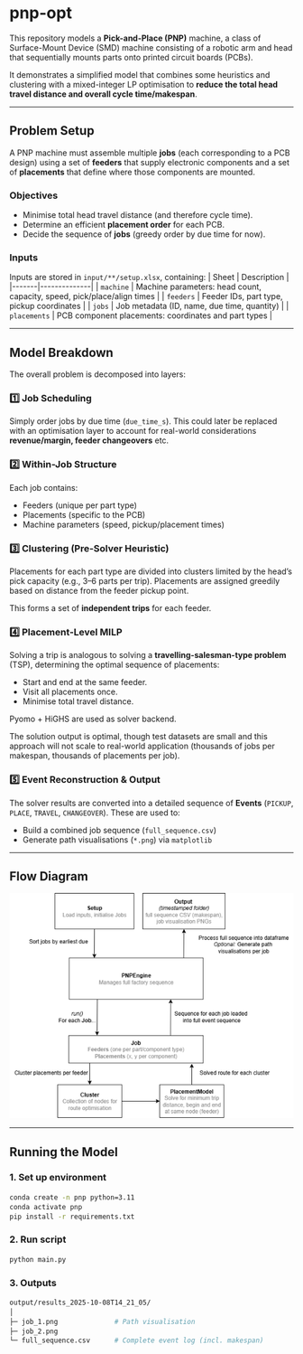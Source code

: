 # pnp-opt

This repository models a **Pick-and-Place (PNP)** machine, a class of Surface-Mount Device (SMD) machine consisting of a robotic arm and head that sequentially mounts parts onto printed circuit boards (PCBs).

It demonstrates a simplified model that combines some heuristics and clustering with a mixed-integer LP optimisation to **reduce the total head travel distance and overall cycle time/makespan**.

---

## Problem Setup

A PNP machine must assemble multiple **jobs** (each corresponding to a PCB design) using a set of **feeders** that supply electronic components and a set of **placements** that define where those components are mounted.

### Objectives
- Minimise total head travel distance (and therefore cycle time).
- Determine an efficient **placement order** for each PCB.
- Decide the sequence of **jobs** (greedy order by due time for now).

### Inputs
Inputs are stored in `input/**/setup.xlsx`, containing:
| Sheet | Description |
|-------|--------------|
| `machine` | Machine parameters: head count, capacity, speed, pick/place/align times |
| `feeders` | Feeder IDs, part type, pickup coordinates |
| `jobs` | Job metadata (ID, name, due time, quantity) |
| `placements` | PCB component placements: coordinates and part types |

---

## Model Breakdown

The overall problem is decomposed into layers:

### 1️⃣ Job Scheduling
Simply order jobs by due time (`due_time_s`).
This could later be replaced with an optimisation layer to account for real-world considerations **revenue/margin, feeder changeovers** etc.

### 2️⃣ Within-Job Structure
Each job contains:
- Feeders (unique per part type)
- Placements (specific to the PCB)
- Machine parameters (speed, pickup/placement times)

### 3️⃣ Clustering (Pre-Solver Heuristic)
Placements for each part type are divided into clusters limited by the head’s pick capacity (e.g., 3–6 parts per trip).
Placements are assigned greedily based on distance from the feeder pickup point.

This forms a set of **independent trips** for each feeder.

### 4️⃣ Placement-Level MILP
Solving a trip is analogous to solving a **travelling-salesman-type problem** (TSP), determining the optimal sequence of placements:
- Start and end at the same feeder.
- Visit all placements once.
- Minimise total travel distance.

Pyomo + HiGHS are used as solver backend.

The solution output is optimal, though test datasets are small and this approach will not scale to real-world application (thousands of jobs per makespan, thousands of placements per job).

### 5️⃣ Event Reconstruction & Output
The solver results are converted into a detailed sequence of **Events** (`PICKUP`, `PLACE`, `TRAVEL`, `CHANGEOVER`).
These are used to:
- Build a combined job sequence (`full_sequence.csv`)
- Generate path visualisations (`*.png`) via `matplotlib`

---

## Flow Diagram

![pnp_opt](image/README/pnp_opt.png)

---

## Running the Model

### 1. Set up environment
```bash
conda create -n pnp python=3.11
conda activate pnp
pip install -r requirements.txt
```

### 2. Run script

```bash
python main.py
```

### 3. Outputs

```bash
output/results_2025-10-08T14_21_05/
│
├─ job_1.png              # Path visualisation
├─ job_2.png
└─ full_sequence.csv      # Complete event log (incl. makespan)
```
